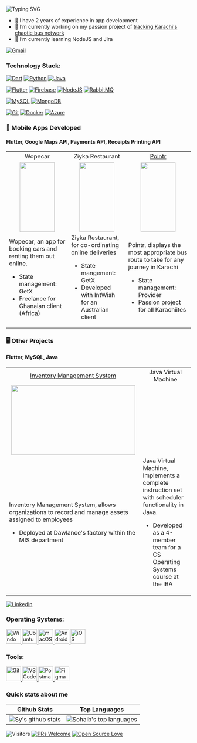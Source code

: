 ![Typing SVG](https://readme-typing-svg.demolab.com/?lines=Hi,+I'm+Sohaib+Baig!;I+develop+cross-platform+apps!;Check+out+my+projects+below!&duration=2000)

- 💪 I have 2 years of experience in app development
- 🔭 I’m currently working on my passion project of [tracking Karachi's chaotic bus network](https://github.com/sohaibbg/pointr)
- 🌱 I’m currently learning NodeJS and Jira

[![Gmail](https://img.shields.io/badge/Gmail-D14836?style=for-the-badge&logo=gmail&logoColor=white)](<sohaibbg@gmail.com>)

### Technology Stack:

[![Dart](https://img.shields.io/badge/Dart-0175C2?style=flat-square&logo=dart&logoColor=white)](https://dart.dev/)
[![Python](https://img.shields.io/badge/Python-FFD43B?style=flat-square&logo=python&logoColor=blue)](https://www.python.org/)
[![Java](https://img.shields.io/badge/Java-ED8B00?style=flat-square&logo=java&logoColor=white)](https://www.java.com/)

[![Flutter](https://img.shields.io/badge/Flutter-02569B?style=flat-square&logo=flutter&logoColor=white)](https://flutter.dev/)
[![Firebase](https://img.shields.io/badge/Firebase-039BE5?style=flat-square&logo=Firebase&logoColor=white)](https://www.firebase.google.com/)
[![NodeJS](https://img.shields.io/badge/Node.js-339933?style=flat-square&logo=nodedotjs&logoColor=white)](https://nodejs.org/)
[![RabbitMQ](https://img.shields.io/badge/-RabbitMQ-FF6600?style=flat-square&logo=RabbitMQ&logoColor=ffffff)](https://www.rabbitmq.com/)

[![MySQL](https://img.shields.io/badge/MySQL-005C84?style=flat-square&logo=mysql&logoColor=white)](https://img.shields.io/badge/MySQL-00000F?style=flat-square&logo=mysql&logoColor=white)
[![MongoDB](https://img.shields.io/badge/-MongoDB-47A248?style=flat-square&logo=MongoDB&logoColor=ffffff)](https://www.mongodb.com/)

[![Git](https://img.shields.io/badge/-Git-%23F05032?style=flat-square&logo=git&logoColor=%23ffffff)](https://git-scm.com/)
[![Docker](https://img.shields.io/badge/-Docker-2496ED?style=flat-square&logo=docker&logoColor=ffffff)](https://www.docker.com/)
[![Azure](https://img.shields.io/badge/Microsoft_Azure-0089D6?style=flat-square&logo=microsoft-azure&logoColor=white)](https://azure.microsoft.com/)

### 📱 Mobile Apps Developed
#### Flutter, Google Maps API, Payments API, Receipts Printing API
<table>
  <tr>
    <td align="Center">Wopecar</td>
    <td align="Center">Ziyka Restaurant</td>
    <td align="Center"><a href="https://github.com/sohaibbg/pointr">Pointr</a></td>
  </tr>
  <tr>
    <td align="Center"><img src="https://user-images.githubusercontent.com/66072484/191821339-4637d418-ed7d-48ca-ba95-7288bc92d192.gif" width=95 height=190></td>
    <td align="Center"><img src="https://user-images.githubusercontent.com/66072484/191821489-6d9da49c-8236-44db-be7f-2aa50646009f.gif" width=95 height=190></td>
    <td align="Center"><img src="https://user-images.githubusercontent.com/66072484/191821906-f4f44589-49c2-49aa-9a89-60b1b09c6056.gif" width=95 height=190></td>
  </tr>
  <tr>
    <td>Wopecar, an app for booking cars and renting them out online.
      <ul>
        <li>State management: GetX</li>
        <li>Freelance for Ghanaian client (Africa)</li>
      </ul>
    </td>
    <td>Ziyka Restaurant, for co-ordinating online deliveries
      <ul>
        <li>State mangement: GetX</li>
        <li>Developed with IntWish for an Australian client</li>
      </ul>
    </td>
    <td>Pointr, displays the most appropriate bus route to take for any journey in Karachi
      <ul>
        <li>State management: Provider</li>
        <li>Passion project for all Karachiites</li>
      </ul>
    </td>
  </tr>
</table>

### 🖥️ Other Projects

#### Flutter, MySQL, Java
<table>
  <tr>
    <td align="Center"><a href="https://github.com/sohaibbg/asset_management_app/">Inventory Management System</a></td>
    <td align="Center">Java Virtual Machine</td>
  </tr>
  <tr>
    <td align="Center"><img src="https://user-images.githubusercontent.com/66072484/191829140-2ac100d3-14ab-425d-b8e1-c166aff84a11.gif" width=338 height=190></td>
    <td align="Center"></td>
  </tr>
  <tr>
    <td>Inventory Management System, allows organizations to record and manage assets assigned to employees
      <ul>
        <li>Deployed at Dawlance's factory within the MIS department</li>
      </ul>
    </td>
    <td>Java Virtual Machine, Implements a complete instruction set with scheduler functionality in Java.
      <ul>
        <li>Developed as a 4-member team for a CS Operating Systems course at the IBA</li>
      </ul>
    </td>
  </tr>
</table>

[![LinkedIn](https://img.shields.io/badge/linkedin-%230077B5.svg?style=for-the-badge&logo=linkedin&logoColor=white)](https://www.linkedin.com/in/sohaibbaig1/)

### Operating Systems:

<p align="start">
    <!-- Windows -->
    <a href="https://www.microsoft.com/en-us/windows/" target="_blank"> 
        <img src="https://www.vectorlogo.zone/logos/microsoft/microsoft-icon.svg" alt="Windows" width="40" height="40"/>
    </a>
    <!-- Ubuntu -->
    <a href="https://www.ubuntu.com/" target="_blank"> 
        <img src="https://www.vectorlogo.zone/logos/ubuntu/ubuntu-icon.svg" alt="Ubuntu" width="40" height="40"/>
    </a>
    <!-- MacOS -->
    <a href="https://www.apple.com/macos" target="_blank"> 
        <img src="https://cdn.worldvectorlogo.com/logos/apple.svg" alt="macOS" width="40" height="40"/>
    </a>
    <!-- Android -->
    <a href="https://www.android.com/" target="_blank"> 
        <img src="https://cdn.worldvectorlogo.com/logos/android.svg" alt="Android" width="40" height="40"/>
    </a>
    <!-- iOS -->
    <a href="https://www.apple.com/iOS" target="_blank"> 
        <img src="https://cdn.worldvectorlogo.com/logos/ios-2.svg" alt="iOS" width="40" height="40"/>
    </a>
</p>

### Tools:


<p align="start">
    <!-- Git -->
    <a href="https://git-scm.com/" target="_blank"> 
        <img src="https://git-scm.com/images/logos/downloads/Git-Icon-1788C.svg" alt="Git" width="40" height="40"/>
    </a>
    <!-- VS Code -->
    <a href="https://code.visualstudio.com/" target="_blank"> 
        <img src="https://www.vectorlogo.zone/logos/visualstudio_code/visualstudio_code-icon.svg" alt="VS Code" width="40" height="40"/>
    </a>
    <!-- Postman -->
    <a href="https://www.postman.com" target="_blank"> 
        <img src="https://www.vectorlogo.zone/logos/getpostman/getpostman-icon.svg" alt="Postman" width="40" height="40"/>
    </a>
    <!-- Figma -->
    <a href="https://www.figma.com" target="_blank"> 
        <img src="https://cdn.worldvectorlogo.com/logos/figma-1.svg" alt="Figma" width="40" height="40"/>
    </a>
</p>

### Quick stats about me
| Github Stats | Top Languages |
| --- | --- |
| ![Sy's github stats](https://github-readme-stats.vercel.app/api?username=sohaibbg&show_icons=true&title_color=f6c32c&icon_color=f6c32c&text_color=9f9f9f&bg_color=151515&count_private=true) | ![Sohaib's top languages](https://github-readme-stats.vercel.app/api/top-langs/?username=sohaibbg&show_icons=true&title_color=f6c32c&icon_color=f6c32c&text_color=9f9f9f&bg_color=151515&count_private=true&layout=compact) |




![Visitors](https://visitor-badge.glitch.me/badge?page_id=sohaibbg.sohaibbg) [![PRs Welcome](https://img.shields.io/badge/PRs-welcome-brightgreen.svg?style=flat&logo=github)](https://github.com/sohaibbg) [![Open Source Love](https://badges.frapsoft.com/os/v2/open-source.svg?v=103)](https://github.com/sohaibbg)
